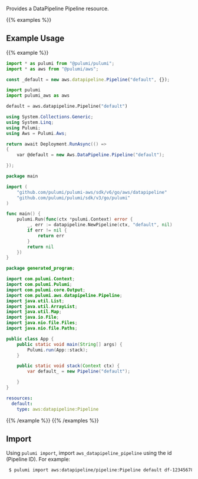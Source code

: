 Provides a DataPipeline Pipeline resource.

{{% examples %}}
## Example Usage
{{% example %}}

```typescript
import * as pulumi from "@pulumi/pulumi";
import * as aws from "@pulumi/aws";

const _default = new aws.datapipeline.Pipeline("default", {});
```
```python
import pulumi
import pulumi_aws as aws

default = aws.datapipeline.Pipeline("default")
```
```csharp
using System.Collections.Generic;
using System.Linq;
using Pulumi;
using Aws = Pulumi.Aws;

return await Deployment.RunAsync(() => 
{
    var @default = new Aws.DataPipeline.Pipeline("default");

});
```
```go
package main

import (
	"github.com/pulumi/pulumi-aws/sdk/v6/go/aws/datapipeline"
	"github.com/pulumi/pulumi/sdk/v3/go/pulumi"
)

func main() {
	pulumi.Run(func(ctx *pulumi.Context) error {
		_, err := datapipeline.NewPipeline(ctx, "default", nil)
		if err != nil {
			return err
		}
		return nil
	})
}
```
```java
package generated_program;

import com.pulumi.Context;
import com.pulumi.Pulumi;
import com.pulumi.core.Output;
import com.pulumi.aws.datapipeline.Pipeline;
import java.util.List;
import java.util.ArrayList;
import java.util.Map;
import java.io.File;
import java.nio.file.Files;
import java.nio.file.Paths;

public class App {
    public static void main(String[] args) {
        Pulumi.run(App::stack);
    }

    public static void stack(Context ctx) {
        var default_ = new Pipeline("default");

    }
}
```
```yaml
resources:
  default:
    type: aws:datapipeline:Pipeline
```
{{% /example %}}
{{% /examples %}}

## Import

Using `pulumi import`, import `aws_datapipeline_pipeline` using the id (Pipeline ID). For example:

```sh
 $ pulumi import aws:datapipeline/pipeline:Pipeline default df-1234567890
```
 